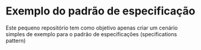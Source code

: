 # Exemplo do padrão de especificação

Este pequeno repositório tem como objetivo apenas criar um cenário simples de exemplo para o padrão de especificações (specifications pattern)

